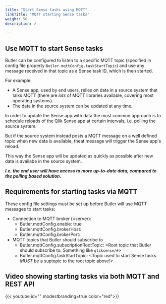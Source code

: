 ```yaml
---
title: "Start Sense tasks using MQTT"
linkTitle: "MQTT starting Sense tasks"
weight: 50
description: >
  
---
```


## Use MQTT to start Sense tasks

Butler can be configured to listen to a specific MQTT topic (specified in config file property `Butler.mqttConfig.taskStartTopic`) and use any message received in that topic as a Sense task ID, which is then started.

For example:  

* A Sense app, used by end users, relies on data in a source system that talks MQTT (there are *lots* of MQTT libraries available, covering most operating systems).
* The data in the source system can be updated at any time.

In order to update the Sense app with data the most common approach is to schedule reloads of the Qlik Sense app at certain intervals, i.e. polling the source system.

But if the source system instead posts a MQTT message on a well defined topic when new data is available, theat message will trigger the Sense app's reload.
  
This way the Sense app will be updated as quickly as possible after new data is availabe in the source system.

***I.e. the end user will have access to more up-to-date data, compared to the polling based solution.***

## Requirements for starting tasks via MQTT

These config file settings must be set up before Butler will use MQTT messages to start tasks:

* Connection to MQTT broker (=server):
  * Butler.mqttConfig.enable: true
  * Butler.mqttConfig.brokerHost: <IP or host name of MQTT broker>
  * Butler.mqttConfig.brokerPort: <Port where MQTT broker is listening>
* MQTT topics that Butler should subscribe to
  * Butler.mqttConfig.subscriptionRootTopic: <Root topic that Butler should subscribe to. Something like `qliksense/#`>
  * Butler.mqttConfig.taskStartTopic: <Topic used to start Sense tasks. *MUST* be a suptopic to the root topic above!>

## Video showing starting tasks via both MQTT and REST API

{{< youtube id="" modestbranding=true color="red">}}
